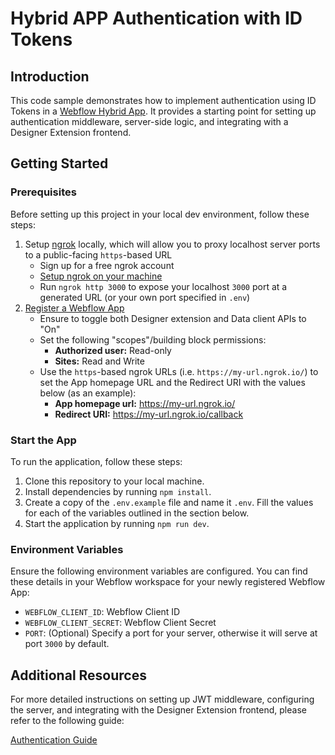 # Hybrid APP Authentication with ID Tokens

## Introduction

This code sample demonstrates how to implement authentication using ID Tokens in a [Webflow Hybrid App](https://docs.developers.webflow.com/data/docs/hybrid-apps). It provides a starting point for setting up authentication middleware, server-side logic, and integrating with a Designer Extension frontend.

## Getting Started

### Prerequisites

Before setting up this project in your local dev environment, follow these steps:

1. Setup [ngrok](https://ngrok.com/) locally, which will allow you to proxy localhost server ports to a public-facing `https`-based URL
   - Sign up for a free ngrok account
   - [Setup ngrok on your machine](https://developers.webflow.com/data/docs/getting-started-data-clients#step-1-setup-your-local-development-environment)
   - Run `ngrok http 3000` to expose your localhost `3000` port at a generated URL (or your own port specified in `.env`)
2. [Register a Webflow App](https://developers.webflow.com/data/docs/register-an-app)
   - Ensure to toggle both Designer extension and Data client APIs to "On"
   - Set the following "scopes"/building block permissions:
     - **Authorized user:** Read-only
     - **Sites:** Read and Write
   - Use the `https`-based ngrok URLs (i.e. `https://my-url.ngrok.io/`) to set the App homepage URL and the Redirect URI with the values below (as an example):
     - **App homepage url:** https://my-url.ngrok.io/
     - **Redirect URI:** https://my-url.ngrok.io/callback

### Start the App

To run the application, follow these steps:

1. Clone this repository to your local machine.
2. Install dependencies by running `npm install`.
3. Create a copy of the `.env.example` file and name it `.env`. Fill the values for each of the variables outlined in the section below.
4. Start the application by running `npm run dev`.

### Environment Variables

Ensure the following environment variables are configured. You can find these details in your Webflow workspace for your newly registered Webflow App:

- `WEBFLOW_CLIENT_ID`: Webflow Client ID
- `WEBFLOW_CLIENT_SECRET`: Webflow Client Secret
- `PORT`: (Optional) Specify a port for your server, otherwise it will serve at port `3000` by default.

## Additional Resources

For more detailed instructions on setting up JWT middleware, configuring the server, and integrating with the Designer Extension frontend, please refer to the following guide:

[Authentication Guide](https://developers.webflow.com/data/docs/authenticating-users-with-id-tokens)
